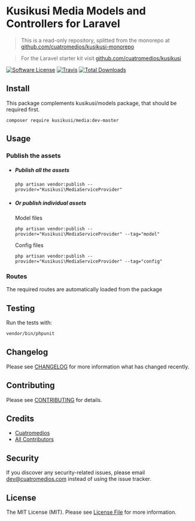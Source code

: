 # Kusikusi Media Models and Controllers for Laravel
> This is a read-only repository, splitted from the monorepo at [github.com/cuatromedios/kusikusi-monorepo](https://github.com/cuatromedios/kusikusi-monorepo)

> For the Laravel starter kit visit [github.com/cuatromedios/kusikusi](https://github.com/cuatromedios/kusikusi)

[![Software License](https://img.shields.io/badge/license-MIT-brightgreen.svg?style=flat-square)](LICENSE.md)
[![Travis](https://img.shields.io/travis/kusikusi/media.svg?style=flat-square)]()
[![Total Downloads](https://img.shields.io/packagist/dt/kusikusi/media.svg?style=flat-square)](https://packagist.org/packages/kusikusi/media)

## Install

This package complements kusikusi/models package, that should be required first.

```
composer require kusikusi/media:dev-master
```

## Usage
### Publish the assets
- ##### Publish all the assets

  ```shell
  php artisan vendor:publish --provider="Kusikusi\MediaServiceProvider"
  ```

- ##### Or publish individual assets

  Model files
  ```shell
  php artisan vendor:publish --provider="Kusikusi\MediaServiceProvider" --tag="model"
  ```
 
  Config files
  ```shell
  php artisan vendor:publish --provider="Kusikusi\MediaServiceProvider" --tag="config"
  ```

### Routes
The required routes are automatically loaded from the package

## Testing
Run the tests with:

``` bash
vendor/bin/phpunit
```

## Changelog
Please see [CHANGELOG](CHANGELOG.md) for more information what has changed recently.

## Contributing
Please see [CONTRIBUTING](CONTRIBUTING.md) for details.

## Credits

- [Cuatromedios](https://github.com/kusikusi)
- [All Contributors](https://github.com/kusikusi/media/contributors)

## Security
If you discover any security-related issues, please email dev@cuatromedios.com instead of using the issue tracker.

## License
The MIT License (MIT). Please see [License File](/LICENSE.md) for more information.
